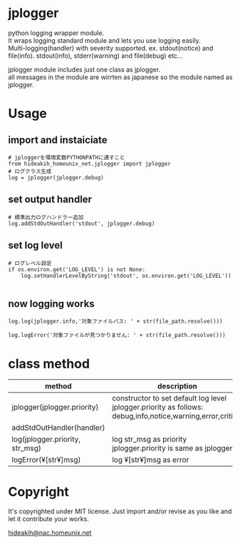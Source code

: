# jplogger

python logging wrapper module.  
It wraps logging standard module and lets you use logging easily.  
Multi-logging(handler) with severity supported. ex. stdout(notice) and file(info). stdout(info), stderr(warning) and file(debug)  etc...  

jplogger module includes just one class as jplogger.  
all messages in the module are wirrten as japanese so the module named as jplogger.  


# Usage

## import and instaiciate

```
# jploggerを環境変数PYTHONPATHに通すこと
from hideakih_homeunix_net.jplogger import jplogger
# ログクラス生成
log = jplogger(jplogger.debug)
```

## set output handler

```
# 標準出力ログハンドラー追加
log.addStdOutHandler('stdout', jplogger.debug)
```

## set log level

```
# ログレベル設定
if os.environ.get('LOG_LEVEL') is not None:
	log.setHandlerLevelByString('stdout', os.environ.get('LOG_LEVEL'))
```
```
```

## now logging works
```
log.log(jplogger.info,'対象ファイルパス: ' + str(file_path.resolve()))
```
```
log.logError('対象ファイルが見つかりません: ' + str(file_path.resolve()))
```

# class method
|method|description|example|
|-|-|-|
|jplogger(jplogger.priority)|constructor to set default log level<br> jplogger.priority as follows: debug,info,notice,warning,error,critical|jplogger(jpllogger.debug)|
|addStdOutHandler(handler)
|log(jplogger.priority, str_msg)|log str_msg as priority <br> jplogger.priority is same as jplogger() |log.log(jplogger.info, 'info msg')|
|logError(¥[str¥]msg)|log ¥[str¥]msg as error|log.logError('error msg')|


# Copyright
It's copyrighted under MIT license.
Just import and/or revise as you like and let it contribute your works.

hideakih@nac.homeunix.net
